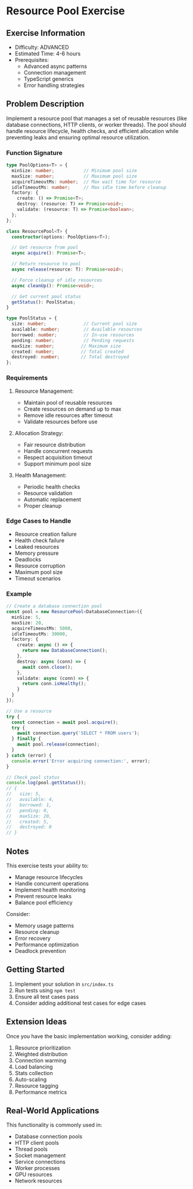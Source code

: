 # Resource Pool Exercise

## Exercise Information
- Difficulty: ADVANCED
- Estimated Time: 4-6 hours
- Prerequisites:
    - Advanced async patterns
    - Connection management
    - TypeScript generics
    - Error handling strategies

## Problem Description

Implement a resource pool that manages a set of reusable resources (like database connections, HTTP clients, or worker threads). The pool should handle resource lifecycle, health checks, and efficient allocation while preventing leaks and ensuring optimal resource utilization.

### Function Signature
```typescript
type PoolOptions<T> = {
  minSize: number;           // Minimum pool size
  maxSize: number;           // Maximum pool size
  acquireTimeoutMs: number;  // Max wait time for resource
  idleTimeoutMs: number;     // Max idle time before cleanup
  factory: {
    create: () => Promise<T>;
    destroy: (resource: T) => Promise<void>;
    validate: (resource: T) => Promise<boolean>;
  };
};

class ResourcePool<T> {
  constructor(options: PoolOptions<T>);

  // Get resource from pool
  async acquire(): Promise<T>;

  // Return resource to pool
  async release(resource: T): Promise<void>;

  // Force cleanup of idle resources
  async cleanUp(): Promise<void>;

  // Get current pool status
  getStatus(): PoolStatus;
}

type PoolStatus = {
  size: number;              // Current pool size
  available: number;         // Available resources
  borrowed: number;          // In-use resources
  pending: number;           // Pending requests
  maxSize: number;          // Maximum size
  created: number;          // Total created
  destroyed: number;        // Total destroyed
};
```

### Requirements

1. Resource Management:
    - Maintain pool of reusable resources
    - Create resources on demand up to max
    - Remove idle resources after timeout
    - Validate resources before use

2. Allocation Strategy:
    - Fair resource distribution
    - Handle concurrent requests
    - Respect acquisition timeout
    - Support minimum pool size

3. Health Management:
    - Periodic health checks
    - Resource validation
    - Automatic replacement
    - Proper cleanup

### Edge Cases to Handle

- Resource creation failure
- Health check failure
- Leaked resources
- Memory pressure
- Deadlocks
- Resource corruption
- Maximum pool size
- Timeout scenarios

### Example

```typescript
// Create a database connection pool
const pool = new ResourcePool<DatabaseConnection>({
  minSize: 5,
  maxSize: 20,
  acquireTimeoutMs: 5000,
  idleTimeoutMs: 30000,
  factory: {
    create: async () => {
      return new DatabaseConnection();
    },
    destroy: async (conn) => {
      await conn.close();
    },
    validate: async (conn) => {
      return conn.isHealthy();
    }
  }
});

// Use a resource
try {
  const connection = await pool.acquire();
  try {
    await connection.query('SELECT * FROM users');
  } finally {
    await pool.release(connection);
  }
} catch (error) {
  console.error('Error acquiring connection:', error);
}

// Check pool status
console.log(pool.getStatus());
// {
//   size: 5,
//   available: 4,
//   borrowed: 1,
//   pending: 0,
//   maxSize: 20,
//   created: 5,
//   destroyed: 0
// }
```

## Notes

This exercise tests your ability to:
- Manage resource lifecycles
- Handle concurrent operations
- Implement health monitoring
- Prevent resource leaks
- Balance pool efficiency

Consider:
- Memory usage patterns
- Resource cleanup
- Error recovery
- Performance optimization
- Deadlock prevention

## Getting Started

1. Implement your solution in `src/index.ts`
2. Run tests using `npm test`
3. Ensure all test cases pass
4. Consider adding additional test cases for edge cases

## Extension Ideas

Once you have the basic implementation working, consider adding:
1. Resource prioritization
2. Weighted distribution
3. Connection warming
4. Load balancing
5. Stats collection
6. Auto-scaling
7. Resource tagging
8. Performance metrics

## Real-World Applications

This functionality is commonly used in:
- Database connection pools
- HTTP client pools
- Thread pools
- Socket management
- Service connections
- Worker processes
- GPU resources
- Network resources

